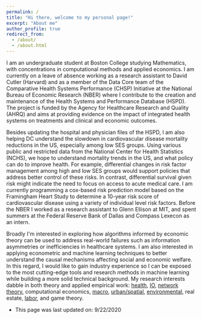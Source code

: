 ```yaml
---
permalink: /
title: "Hi there, welcome to my personal page!"
excerpt: "About me"
author_profile: true
redirect_from: 
  - /about/
  - /about.html
---
```


I am an undergraduate student at Boston College studying Mathematics, with concentrations in computational methods and applied economics. I am currently on a leave of absence working as a research assistant to David Cutler (Harvard) and as a member of the Data Core team of the Comparative Health Systems Performance (CHSP) Initiative at the National Bureau of Economic Research (NBER) where I contribute to the creation and maintenance of the Health Systems and Performance Database (HSPD). The project is funded by the Agency for Healthcare Research and Quality (AHRQ) and aims at providing evidence on the impact of integrated health systems on treatments and clinical and economic outcomes. 

Besides updating the hospital and physician files of the HSPD, I am also helping DC understand the slowdown in cardiovascular disease mortality reductions in the US, especially among low SES groups. Using various public and restricted data from the National Center for Health Statistics (NCHS), we hope to understand mortality trends in the US, and what policy can do to improve health. For example, differential changes in risk factor management among high and low SES groups would support policies that address better control of these risks. In contrast, differential survival given risk might indicate the need to focus on access to acute medical care.
I am currently programming a cox-based risk prediction model based on the Framingham Heart Study to determine a 10-year risk score of cardiovascular disease using a variety of individual level risk factors. Before the NBER I worked as a research assistant to Glenn Ellison at MIT, and spent summers at the Federal Reserve Bank of Dallas and Compass Lexecon as an intern.

Broadly I'm interested in exploring how algorithms informed by economic theory can be used to address real-world failures such as information asymmetries or inefficiencies in healthcare systems. I am also interested in applying econometric and machine learning techniques to better understand the causal mechanisms affecting social and economic welfare. In this regard, I would like to gain industry experience so I can be exposed to the most cutting-edge tools and research methods in machine learning while building a more solid technical background. My research interests dabble in both theory and applied empirical work: [health](https://pubs.aeaweb.org/doi/pdfplus/10.1257/089533003769204371), [IO](https://economics.mit.edu/files/7535), [network theory](http://bengolub.net/wp-content/uploads/2020/05/homophily-predict.pdf), computational economics, [macro](https://pubs.aeaweb.org/doi/pdfplus/10.1257/aer.101.6.2530), [urban/spatial](https://yichensu.files.wordpress.com/2020/06/jmp_062420.pdf), [environmental](https://www.sciencedirect.com/science/article/pii/092876559390017O), real estate, [labor](https://www.jstor.org/stable/2535043?seq=6#metadata_info_tab_contents), and game theory. 

* This page was last updated on: 9/22/2020





